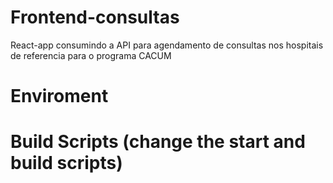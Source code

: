 # Frontend-consultas
React-app consumindo a API para agendamento de consultas nos hospitais de referencia para o programa CACUM

# Enviroment 



# Build Scripts (change the start and build scripts)
<script>
"scripts": {
  "start": "react-app-env start'",
  "build": "react-app-env build'",
  "test": "react-app-env test'",
  ...
}
</script>
